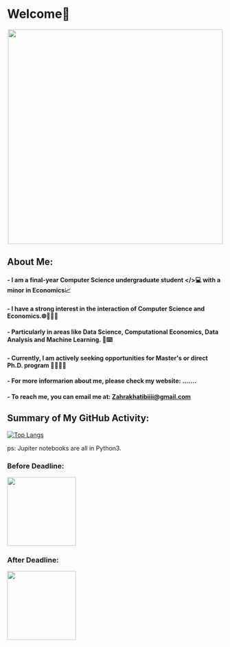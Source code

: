 # Welcome👋

<div align="center">
<img src="https://user-images.githubusercontent.com/74038190/213760705-0d5bf320-4f43-4352-b74b-0889ae726bf7.gif" width="500">
</div>

## About Me:


#### - I am a final-year Computer Science undergraduate student </>💻 with a minor in Economics📈
#### - I have a strong interest in the interaction of Computer Science and Economics.🌐🧑🏻‍💻
#### - Particularly in areas like Data Science, Computational Economics, Data Analysis and Machine Learning. 🤖⌨️
#### - Currently, I am actively seeking opportunities for Master's or direct Ph.D. program 🕵🏻‍♀️🔎
#### - For more informarion about me, please check my website: .......
#### - To reach me, you can email me at: Zahrakhatibiiii@gmail.com

## Summary of My GitHub Activity:

[![Top Langs](https://github-readme-stats.vercel.app/api/top-langs/?username=Zahrakhatibi&layout=compact)](https://github.com/anuraghazra/github-readme-stats)

ps: Jupiter notebooks are all in Python3.
### Before Deadline:
<img src="https://user-images.githubusercontent.com/74038190/216655813-c9147cb2-cfee-4955-b591-52cac08f1f60.gif" width="160" />

### After Deadline:

<img src="https://user-images.githubusercontent.com/74038190/216654116-d0e8d227-7977-4edc-8d36-63461bda9503.gif" width="160" />


 
